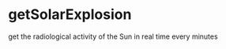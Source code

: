 getSolarExplosion
=================

get the radiological activity of the Sun in real time every minutes

